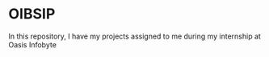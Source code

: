 # OIBSIP
In this repository, I have my projects assigned to me during my internship at Oasis Infobyte
